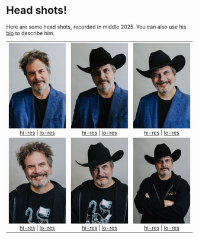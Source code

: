 # Head shots!

Here are some head shots, recorded in middle 2025. You can also use his [bio](https://gist.github.com/todb/469b745685131ed475b5050569532ea3) to describe him.

<table>
  <tr>
    <td align="center">
      <img src="https://raw.githubusercontent.com/todb/todb/main/headshots/todb-jacket-lo-res.jpg" alt="todb in a jacket (lo-res)" width="300"><br>
      <a href="https://raw.githubusercontent.com/todb/todb/main/headshots/todb-jacket-hi-res.jpg">hi-res</a> |
      <a href="https://raw.githubusercontent.com/todb/todb/main/headshots/todb-jacket-lo-res.jpg">lo-res</a>
    </td>
    <td align="center">
      <img src="https://raw.githubusercontent.com/todb/todb/main/headshots/todb-jacket-hat-lo-res.jpg" alt="todb in a jacket and hat (lo-res)" width="300"><br>
      <a href="https://raw.githubusercontent.com/todb/todb/main/headshots/todb-jacket-hat-hi-res.jpg">hi-res</a> |
      <a href="https://raw.githubusercontent.com/todb/todb/main/headshots/todb-jacket-hat-lo-res.jpg">lo-res</a>
    </td>
    <td align="center">
      <img src="https://raw.githubusercontent.com/todb/todb/main/headshots/todb-jacket-hat-smile-lo-res.jpg" alt="todb in a jacket and hat, smiling (lo-res)" width="300"><br>
      <a href="https://raw.githubusercontent.com/todb/todb/main/headshots/todb-jacket-hat-smile-hi-res.jpg">hi-res</a> |
      <a href="https://raw.githubusercontent.com/todb/todb/main/headshots/todb-jacket-hat-smile-lo-res.jpg">lo-res</a>
    </td>
  </tr>
  <tr>
    <td align="center">
      <img src="https://raw.githubusercontent.com/todb/todb/main/headshots/todb-hoodie-lo-res.jpg" alt="todb in a hoodie (lo-res)" width="300"><br>
      <a href="https://raw.githubusercontent.com/todb/todb/main/headshots/todb-hoodie-hi-res.jpg">hi-res</a> |
      <a href="https://raw.githubusercontent.com/todb/todb/main/headshots/todb-hoodie-lo-res.jpg">lo-res</a>
    </td>
    <td align="center">
      <img src="https://raw.githubusercontent.com/todb/todb/main/headshots/todb-hoodie-hat-lo-res.jpg" alt="todb in a hoodie and hat (lo-res)" width="300"><br>
      <a href="https://raw.githubusercontent.com/todb/todb/main/headshots/todb-hoodie-hat-hi-res.jpg">hi-res</a> |
      <a href="https://raw.githubusercontent.com/todb/todb/main/headshots/todb-hoodie-hat-lo-res.jpg">lo-res</a>
    </td>
    <td align="center">
      <img src="https://raw.githubusercontent.com/todb/todb/main/headshots/todb-cve-hoodie-hat-lo-res.jpg" alt="todb in a CVE hoodie and hat (lo-res)" width="300"><br>
      <a href="https://raw.githubusercontent.com/todb/todb/main/headshots/todb-cve-hoodie-hat-hi-res.jpg">hi-res</a> |
      <a href="https://raw.githubusercontent.com/todb/todb/main/headshots/todb-cve-hoodie-hat-lo-res.jpg">lo-res</a>
    </td>
  </tr>
</table>
